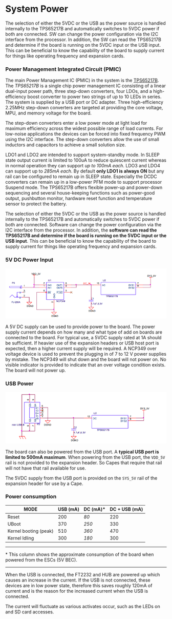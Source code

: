 # System Power

The selection of either the 5VDC or the USB as the power source is handled internally to the TPS65217B and automatically switches to 5VDC power if both are connected. SW can change the power configuration via the I2C interface from the processor. In addition, the SW can read the TPS65217B and determine if the board is running on the 5VDC input or the USB input. This can be beneficial to know the capability of the board to supply current for things like operating frequency and expansion cards.

### Power Management Integrated Circuit (PMIC)


The main Power Management IC (PMIC) in the system is the [TPS65217B](http://www.ti.com/product/tps65217). The *TPS65217B* is a single chip power management IC consisting of a linear dual-input power path, three step-down converters, four LDOs, and a high-efficiency boost converter to power two strings of up to 10 LEDs in series. The system is supplied by a USB port or DC adapter. Three high-efficiency 2.25MHz step-down converters are targeted at providing the core voltage, MPU, and memory voltage for the board.

The step-down converters enter a low power mode at light load for maximum efficiency across the widest possible range of load currents. For low-noise applications the devices can be forced into fixed frequency PWM using the I2C interface. The step-down converters allow the use of small inductors and capacitors to achieve a small solution size.

LDO1 and LDO2 are intended to support system-standby mode. In SLEEP state output current is limited to 100uA to reduce quiescent current whereas in normal operation they can support *up to 100mA each*. LDO3 and LDO4 can support up to *285mA each*.
By default **only LDO1 is always ON** but any rail can be configured to remain up in SLEEP state. Especially the DCDC converters can remain up in a low-power PFM mode to support processor Suspend mode. The TPS65217B offers flexible power-up and power-down sequencing and several house-keeping functions such as power-good output, pushbutton monitor, hardware reset function and temperature sensor to protect the battery.

The selection of either the 5VDC or the USB as the power source is handled internally to the TPS65217B and automatically switches to 5VDC power if both are connected. Software can change the power configuration via the I2C interface from the processor. In addition, the **software can read the TPS65217B and determine if the board is running on the 5VDC input or the USB input**. This can be beneficial to know the capability of the board to supply current for things like operating frequency and expansion cards.


### 5V DC Power Input


![5v](../img/hardware/5v.png)

A 5V DC supply can be used to provide power to the board. The power supply current depends on how many and what type of add on boards are connected to the board. For typical use, a 5VDC supply rated at 1A should be sufficient. If heavier use of the expansion headers or USB host port is expected, then a higher current supply will be required. A NCP349 over voltage device is used to prevent the plugging in of 7 to 12 V power supplies by mistake. The NCP349 will shut down and the board will not power on. No visible indicator is provided to indicate that an over voltage condition exists. The board will not power up.


### USB Power

![5v](../img/hardware/usbpower.png)

The board can also be powered from the USB port. A **typical USB port is limited to 500mA maximum**. When powering from the USB port, the `VDD_5V` rail is not provided to the expansion header. So Capes that require that rail will not have that rail available for use.

The 5VDC supply from the USB port is provided on the `SYS_5V` rail of the expansion header for use by a Cape.

### Power consumption

| MODE | USB (mA) | DC (mA)* | DC + USB (mA) |
| -----|-----|----|----------|
|Reset| 200 | *80* | 220 |
| UBoot | 370 | *250* | 330 |
| Kernel booting (peak) | 510 | *360* | 470 |
| Kernel Idling | 300 | *180* | 300 |

---

\* This column shows the approximate consumption of the board when powered from the ESCs (5V BEC).

---

When the USB is connected, the FT2232 and HUB are powered up which causes an increase in the current. If the USB is not connected, these devices are in low power state, therefore this saves roughly 120mA of current and is the reason for the increased current when the USB is connected.

The current will fluctuate as various activates occur, such as the LEDs on and SD card accesses.

